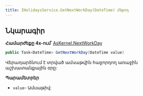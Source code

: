 ```yaml
---
title: IHolidaysService.GetNextWorkDay(DateTime) մեթոդ  
---
```


## Նկարագիր

**Համարժեքը 4x-ում՝** [AsKernel.NextWorkDay](https://armsoft.github.io/as4x-docs/HTM/ProgrGuide/Functions/Functions/NextWorkday.html)

```c#
public Task<DateTime> GetNextWorkDay(DateTime value)
```

Վերադարձնում է տրված ամսաթվին հաջորդող առաջին աշխատանքային օրը:

**Պարամետրեր**

* `value`- Ամսաթիվ:
